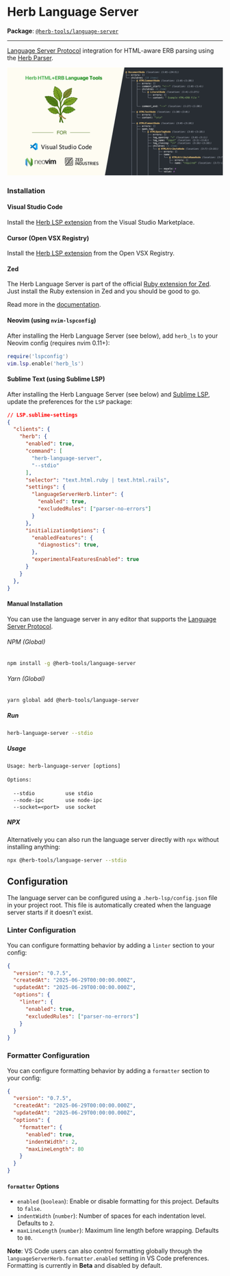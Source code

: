 # Herb Language Server

**Package**: [`@herb-tools/language-server`](https://www.npmjs.com/package/@herb-tools/language-server)

---

[Language Server Protocol](https://github.com/Microsoft/language-server-protocol) integration for HTML-aware ERB parsing using the [Herb Parser](/projects/parser).

![Herb Language Server in action](https://github.com/marcoroth/herb/raw/main/javascript/packages/language-server/assets/herb-lsp.png)

### Installation

#### Visual Studio Code

Install the [Herb LSP extension](https://marketplace.visualstudio.com/items?itemName=marcoroth.herb-lsp) from the Visual Studio Marketplace.

#### Cursor (Open VSX Registry)

Install the [Herb LSP extension](https://open-vsx.org/extension/marcoroth/herb-lsp) from the Open VSX Registry.

#### Zed

The Herb Language Server is part of the official [Ruby extension for Zed](https://github.com/zed-extensions/ruby). Just install the Ruby extension in Zed and you should be good to go.

Read more in the [documentation](https://zed.dev/docs/languages/ruby).

#### Neovim (using `nvim-lspconfig`)

After installing the Herb Language Server (see below), add `herb_ls` to your Neovim config (requires nvim 0.11+):

```lua
require('lspconfig')
vim.lsp.enable('herb_ls')
```

#### Sublime Text (using Sublime LSP)

After installing the Herb Language Server (see below) and [Sublime LSP](http://lsp.sublimetext.io), update the preferences for the `LSP` package:

```json
// LSP.sublime-settings
{
  "clients": {
    "herb": {
      "enabled": true,
      "command": [
        "herb-language-server",
        "--stdio"
      ],
      "selector": "text.html.ruby | text.html.rails",
      "settings": {
        "languageServerHerb.linter": {
          "enabled": true,
          "excludedRules": ["parser-no-errors"]
        }
      },
      "initializationOptions": {
        "enabledFeatures": {
          "diagnostics": true,
        },
        "experimentalFeaturesEnabled": true
      }
    }
  },
}
```

#### Manual Installation

You can use the language server in any editor that supports the [Language Server Protocol](https://microsoft.github.io/language-server-protocol/).

###### NPM (Global)

```bash
npm install -g @herb-tools/language-server
```

###### Yarn (Global)

```bash
yarn global add @herb-tools/language-server
```

##### Run

```bash
herb-language-server --stdio
```

##### Usage

```
Usage: herb-language-server [options]

Options:

  --stdio          use stdio
  --node-ipc       use node-ipc
  --socket=<port>  use socket
```

##### NPX

Alternatively you can also run the language server directly with `npx` without installing anything:

```bash
npx @herb-tools/language-server --stdio
```

## Configuration

The language server can be configured using a `.herb-lsp/config.json` file in your project root. This file is automatically created when the language server starts if it doesn't exist.

### Linter Configuration

You can configure formatting behavior by adding a `linter` section to your config:

```json
{
  "version": "0.7.5",
  "createdAt": "2025-06-29T00:00:00.000Z",
  "updatedAt": "2025-06-29T00:00:00.000Z",
  "options": {
    "linter": {
      "enabled": true,
      "excludedRules": ["parser-no-errors"]
    }
  }
}
```

### Formatter Configuration

You can configure formatting behavior by adding a `formatter` section to your config:

```json
{
  "version": "0.7.5",
  "createdAt": "2025-06-29T00:00:00.000Z",
  "updatedAt": "2025-06-29T00:00:00.000Z",
  "options": {
    "formatter": {
      "enabled": true,
      "indentWidth": 2,
      "maxLineLength": 80
    }
  }
}
```

#### `formatter` Options

- `enabled` (`boolean`): Enable or disable formatting for this project. Defaults to `false`.
- `indentWidth` (`number`): Number of spaces for each indentation level. Defaults to `2`.
- `maxLineLength` (`number`): Maximum line length before wrapping. Defaults to `80`.

**Note**: VS Code users can also control formatting globally through the `languageServerHerb.formatter.enabled` setting in VS Code preferences. Formatting is currently in **Beta** and disabled by default.
